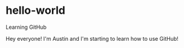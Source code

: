 hello-world
===========

Learning GitHub

Hey everyone! I'm Austin and I'm starting to learn how to use GitHub!
